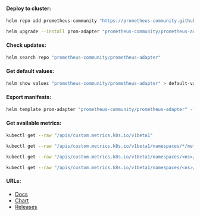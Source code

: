 #### Deploy to cluster:
```bash
helm repo add prometheus-community "https://prometheus-community.github.io/helm-charts" && helm repo update
```
```bash
helm upgrade --install prom-adapter "prometheus-community/prometheus-adapter" -f values.yml -n monitoring --version "4.9.1"
```

#### Check updates:
```bash
helm search repo "prometheus-community/prometheus-adapter"
```

#### Get default values:
```bash
helm show values "prometheus-community/prometheus-adapter" > default-values.yml
```

#### Export manifests:
```bash
helm template prom-adapter "prometheus-community/prometheus-adapter" -f values.yml -n monitoring --version "4.9.1" > manifests.yml
```

#### Get available metrics:
```bash
kubectl get --raw "/apis/custom.metrics.k8s.io/v1beta1"
```
```bash
kubectl get --raw "/apis/custom.metrics.k8s.io/v1beta1/namespaces/*/metrics/<metric>"
```
```bash
kubectl get --raw "/apis/custom.metrics.k8s.io/v1beta1/namespaces/<ns>/pods/*/<metric>"
```
```bash
kubectl get --raw "/apis/custom.metrics.k8s.io/v1beta1/namespaces/<ns>/services/*/<metric>"
```

#### URLs:
- [Docs](https://github.com/kubernetes-sigs/prometheus-adapter/blob/master/README.md)
- [Chart](https://github.com/prometheus-community/helm-charts/tree/main/charts/prometheus-adapter)
- [Releases](https://github.com/kubernetes-sigs/prometheus-adapter/releases)
